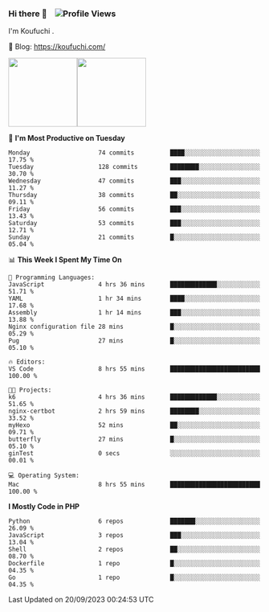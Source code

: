 ### Hi there 👋 &nbsp;&nbsp; ![Profile Views](http://img.shields.io/badge/Profile%20Views-122-blue)

I'm Koufuchi . 

📔 Blog: <https://koufuchi.com/>

<img align="" height="137px" src="https://github-readme-stats-seven-nu-30.vercel.app/api?username=Koufuchi&hide=issues,contribs&show_icons=true&line_height=21&theme=radical&locale=en" /><img align="" height="137px" src="https://github-readme-stats-seven-nu-30.vercel.app/api/top-langs/?username=Koufuchi&layout=compact&hide=blade,html,css,pug,scss&theme=radical&locale=en" />

<!--START_SECTION:waka-->
📅 **I'm Most Productive on Tuesday** 

```text
Monday                   74 commits          ████░░░░░░░░░░░░░░░░░░░░░   17.75 % 
Tuesday                  128 commits         ████████░░░░░░░░░░░░░░░░░   30.70 % 
Wednesday                47 commits          ███░░░░░░░░░░░░░░░░░░░░░░   11.27 % 
Thursday                 38 commits          ██░░░░░░░░░░░░░░░░░░░░░░░   09.11 % 
Friday                   56 commits          ███░░░░░░░░░░░░░░░░░░░░░░   13.43 % 
Saturday                 53 commits          ███░░░░░░░░░░░░░░░░░░░░░░   12.71 % 
Sunday                   21 commits          █░░░░░░░░░░░░░░░░░░░░░░░░   05.04 % 
```


📊 **This Week I Spent My Time On** 

```text
💬 Programming Languages: 
JavaScript               4 hrs 36 mins       █████████████░░░░░░░░░░░░   51.71 % 
YAML                     1 hr 34 mins        ████░░░░░░░░░░░░░░░░░░░░░   17.68 % 
Assembly                 1 hr 14 mins        ███░░░░░░░░░░░░░░░░░░░░░░   13.88 % 
Nginx configuration file 28 mins             █░░░░░░░░░░░░░░░░░░░░░░░░   05.29 % 
Pug                      27 mins             █░░░░░░░░░░░░░░░░░░░░░░░░   05.10 % 

🔥 Editors: 
VS Code                  8 hrs 55 mins       █████████████████████████   100.00 % 

🐱‍💻 Projects: 
k6                       4 hrs 36 mins       █████████████░░░░░░░░░░░░   51.65 % 
nginx-certbot            2 hrs 59 mins       ████████░░░░░░░░░░░░░░░░░   33.52 % 
myHexo                   52 mins             ██░░░░░░░░░░░░░░░░░░░░░░░   09.71 % 
butterfly                27 mins             █░░░░░░░░░░░░░░░░░░░░░░░░   05.10 % 
ginTest                  0 secs              ░░░░░░░░░░░░░░░░░░░░░░░░░   00.01 % 

💻 Operating System: 
Mac                      8 hrs 55 mins       █████████████████████████   100.00 % 
```

**I Mostly Code in PHP** 

```text
Python                   6 repos             ███████░░░░░░░░░░░░░░░░░░   26.09 % 
JavaScript               3 repos             ███░░░░░░░░░░░░░░░░░░░░░░   13.04 % 
Shell                    2 repos             ██░░░░░░░░░░░░░░░░░░░░░░░   08.70 % 
Dockerfile               1 repo              █░░░░░░░░░░░░░░░░░░░░░░░░   04.35 % 
Go                       1 repo              █░░░░░░░░░░░░░░░░░░░░░░░░   04.35 % 
```




 Last Updated on 20/09/2023 00:24:53 UTC
<!--END_SECTION:waka-->


